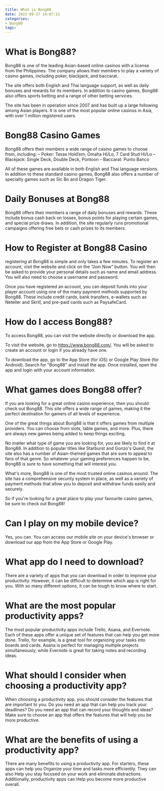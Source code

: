 ```yaml
---
title: What is Bong88 
date: 2022-09-27 14:07:13
categories:
- Bong88
tags:
---
```



#  What is Bong88? 

Bong88 is one of the leading Asian-based online casinos with a license from the Philippines. The company allows their members to play a variety of casino games, including poker, blackjack, and baccarat.

The site offers both English and Thai language support, as well as daily bonuses and rewards for its members. In addition to casino games, Bong88 also offers sports betting and a range of other betting services.

The site has been in operation since 2007 and has built up a large following among Asian players. It is one of the most popular online casinos in Asia, with over 1 million registered users.

# Bong88 Casino Games 

Bong88 offers their members a wide range of casino games to choose from, including: 
– Poker: Texas Hold’em, Omaha Hi/Lo, 7 Card Stud Hi/Lo 
– Blackjack: Single Deck, Double Deck, Pontoon 
– Baccarat: Punto Banco 

All of these games are available in both English and Thai language versions. In addition to these standard casino games, Bong88 also offers a number of specialty games such as Sic Bo and Dragon Tiger.

# Daily Bonuses at Bong88 

Bong88 offers their members a range of daily bonuses and rewards. These include bonus cash back on losses, bonus points for playing certain games, and special prize draws. In addition, the site regularly runs promotional campaigns offering free bets or cash prizes to its members.

# How to Register at Bong88 Casino 

 registering at Bong88 is simple and only takes a few minutes. To register an account, visit the website and click on the “Join Now” button. You will then be asked to provide your personal details such as name and email address. You will also need to choose a username and password.

Once you have registered an account, you can deposit funds into your player account using one of the many payment methods supported by Bong88. These include credit cards, bank transfers, e-wallets such as Neteller and Skrill, and pre-paid cards such as PaysafeCard.

#  How do I access Bong88? 

To access Bong88, you can visit the website directly or download the app.

To visit the website, go to https://www.bong88.com/. You will be asked to create an account or login if you already have one.

To download the app, go to the App Store (for iOS) or Google Play Store (for Android). Search for "Bong88" and install the app. Once installed, open the app and login with your account information.

#  What games does Bong88 offer? 

If you are looking for a great online casino experience, then you should check out Bong88. This site offers a wide range of games, making it the perfect destination for gamers of all levels of experience.

One of the great things about Bong88 is that it offers games from multiple providers. You can choose from slots, table games, and more. Plus, there are always new games being added to keep things exciting.

No matter what type of game you are looking for, you are likely to find it at Bong88. In addition to popular titles like Starburst and Gonzo's Quest, the site also has a number of Asian-themed games that are sure to appeal to fans of that genre. So whatever your gaming preferences happen to be, Bong88 is sure to have something that will interest you.

What's more, Bong88 is one of the most trusted online casinos around. The site has a comprehensive security system in place, as well as a variety of payment methods that allow you to deposit and withdraw funds easily and securely.

So if you're looking for a great place to play your favourite casino games, be sure to check out Bong88!

#  Can I play on my mobile device? 

Yes, you can. You can access our mobile site on your device's browser or download our app from the App Store or Google Play.

#  What app do I need to download?

There are a variety of apps that you can download in order to improve your productivity. However, it can be difficult to determine which app is right for you. With so many different options, it can be tough to know where to start.

# What are the most popular productivity apps?

The most popular productivity apps include Trello, Asana, and Evernote. Each of these apps offer a unique set of features that can help you get more done. Trello, for example, is a great tool for organizing your tasks into boards and cards. Asana is perfect for managing multiple projects simultaneously, while Evernote is great for taking notes and recording ideas.

# What should I consider when choosing a productivity app?

When choosing a productivity app, you should consider the features that are important to you. Do you need an app that can help you track your deadlines? Do you need an app that can record your thoughts and ideas? Make sure to choose an app that offers the features that will help you be more productive.

# What are the benefits of using a productivity app?

There are many benefits to using a productivity app. For starters, these apps can help you Organize your time and tasks more efficiently. They can also Help you stay focused on your work and eliminate distractions. Additionally, productivity apps can Help you become more productive overall.
